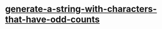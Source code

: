# [generate-a-string-with-characters-that-have-odd-counts](https://leetcode-cn.com/problems/generate-a-string-with-characters-that-have-odd-counts)
